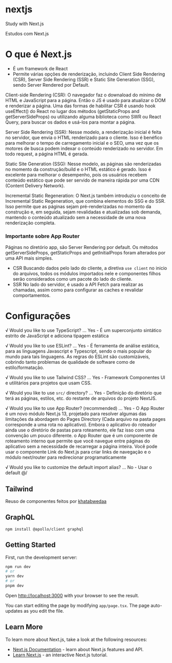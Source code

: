 # nextjs

Study with Next.js

Estudos com Next.js

# O que é Next.js
- É um framework de React
- Permite várias opções de renderização, incluindo Client Side Rendering (CSR), Server Side Rendering (SSR) e Static Site Generation (SSG), sendo Server Rendered por Default.

Client-side Rendering (CSR): O navegador faz o downaload do mínimo de HTML e JavaScript para a página. Então o JS é usado para atualizar o DOM e renderizar a página. Uma das formas de habilitar CSR é usando hook useEffect() do React no lugar dos métodos  (getStaticProps and getServerSideProps) ou utilizando alguma biblioteca como SWR ou React Query, para buscar os dados e usá-los para montar a página.

Server Side Rendering (SSR): Nesse modelo, a renderização inicial é feita no servidor, que envia o HTML renderizado para o cliente. Isso é benéfico para melhorar o tempo de carregamento inicial e o SEO, uma vez que os motores de busca podem indexar o conteúdo renderizado no servidor. Em todo request, a página HTML é gerada.

Static Site Generation (SSG): Nesse modelo, as páginas são renderizadas no momento da construção/build e o HTML estático é gerado. Isso é excelente para melhorar o desempenho, pois os usuários recebem conteúdo estático que pode ser servido de maneira rápida por uma CDN (Content Delivery Network).

Incremental Static Regeneration: O Next.js também introduziu o conceito de Incremental Static Regeneration, que combina elementos do SSG e do SSR. Isso permite que as páginas sejam pré-renderizadas no momento da construção e, em seguida, sejam revalidadas e atualizadas sob demanda, mantendo o conteúdo atualizado sem a necessidade de uma nova renderização completa.

### Importante sobre App Router
Páginas no diretório app, são Server Rendering por default.
Os métodos getServerSideProps, getStaticProps and getInitialProps foram alterados por uma API mais simples.

- CSR
    Buscando dados pelo lado do cliente, a diretiva `use client` no inicio do arquivos, todos os módulos importados nele e componentes filhos serão considerados como um pacote do lado do cliente.
- SSR 
    No lado do servidor, é usado a API Fetch para realizar as chamadas, assim como para configurar as caches e revalidar comportamentos.

# Configurações
√ Would you like to use TypeScript? ... Yes - É um superconjunto sintático estrito de JavaScript e adiciona tipagem estática 

√ Would you like to use ESLint? ... Yes - É ferramenta de análise estática, para as linguagens Javascript e Typescript, sendo o mais popular do mundo para tais linguagens. As regras do ESLint são customizáveis, cobrindo tanto problemas de qualidade de software como de estilo/formatação. 

√ Would you like to use Tailwind CSS? ... Yes - Framework Componentes UI e utilitários para projetos que usam CSS.

√ Would you like to use `src/` directory? ... Yes - Definição do diretório que terá as páginas, estilos, etc. do restante de arquivos do projeto NextJS.

√ Would you like to use App Router? (recommended) ... Yes - O App Router é um novo módulo Next.js 13, projetado para resolver algumas das limitações da abordagem do Pages Directory (Cada arquivo na pasta pages corresponde a uma rota no aplicativo). Embora o aplicativo do roteador ainda use o diretório de pastas para roteamento, ele faz isso com uma convenção um pouco diferente. o App Router que é um componente de roteamento interno que permite que você navegue entre páginas do aplicativo sem a necessidade de recarregar a página inteira. Você pode usar o componente Link do Next.js para criar links de navegação e o módulo next/router para redirecionar programaticamente

√ Would you like to customize the default import alias? ... No - Usar o default  @/

## Tailwind
Reuso de componentes feitos por [khatabwedaa](https://tailwindcomponents.com/component/e-commerce-home-page)

## GraphQL

`npm install @apollo/client graphql`


## Getting Started

First, run the development server:

```bash
npm run dev
# or
yarn dev
# or
pnpm dev
```
Open [http://localhost:3000](http://localhost:3000) with your browser to see the result.

You can start editing the page by modifying `app/page.tsx`. The page auto-updates as you edit the file.

## Learn More

To learn more about Next.js, take a look at the following resources:

- [Next.js Documentation](https://nextjs.org/docs) - learn about Next.js features and API.
- [Learn Next.js](https://nextjs.org/learn) - an interactive Next.js tutorial.
